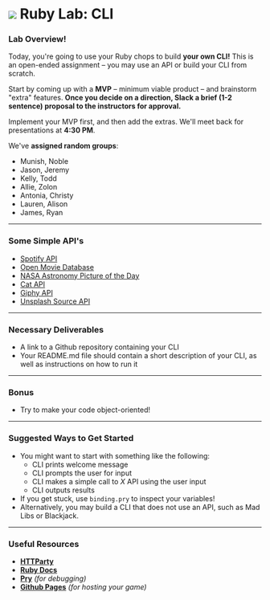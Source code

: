 # ![](https://ga-dash.s3.amazonaws.com/production/assets/logo-9f88ae6c9c3871690e33280fcf557f33.png) Ruby Lab: CLI

### Lab Overview!

Today, you're going to use your Ruby chops to build **your own CLI!** This is an open-ended assignment – you may use an API or build your CLI from scratch.

Start by coming up with a **MVP** – minimum viable product – and brainstorm "extra" features. **Once you decide on a direction, Slack a brief (1-2 sentence) proposal to the instructors for approval.**

Implement your MVP first, and then add the extras. We'll meet back for presentations at **4:30 PM**.

We've **assigned random groups**:
* Munish, Noble
* Jason, Jeremy
* Kelly, Todd
* Allie, Zolon
* Antonia, Christy
* Lauren, Alison
* James, Ryan

---

### Some Simple API's
* [Spotify API](https://developer.spotify.com/web-api/endpoint-reference/)
* [Open Movie Database](http://www.omdbapi.com/)
* [NASA Astronomy Picture of the Day](https://api.nasa.gov/api.html#apod)
* [Cat API](http://thecatapi.com/)
* [Giphy API](https://github.com/Giphy/GiphyAPI)
* [Unsplash Source API](https://source.unsplash.com/)


---

### Necessary Deliverables
* A link to a Github repository containing your CLI
* Your README.md file should contain a short description of your CLI, as well as instructions on how to run it

---

### Bonus
* Try to make your code object-oriented!


---

### Suggested Ways to Get Started
* You might want to start with something like the following:
  * CLI prints welcome message
  * CLI prompts the user for input
  * CLI makes a simple call to *X* API using the user input
  * CLI outputs results
* If you get stuck, use `binding.pry` to inspect your variables!
* Alternatively, you may build a CLI that does not use an API, such as Mad Libs or Blackjack.


---

### Useful Resources

* **[HTTParty](https://github.com/jnunemaker/httparty)**
* **[Ruby Docs](http://ruby-doc.org/core-2.2.0/)**
* **[Pry](https://github.com/pry/pry)** _(for debugging)_
* **[Github Pages](https://pages.github.com)** _(for hosting your game)_
